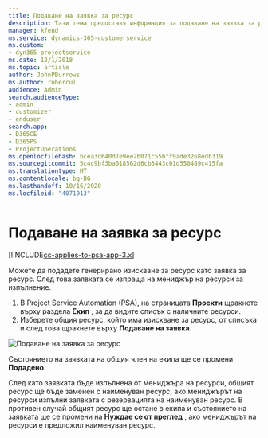 ```yaml
---
title: Подаване на заявка за ресурс
description: Тази тема предоставя информация за подаване на заявка за ресурс на проект.
manager: kfend
ms.service: dynamics-365-customerservice
ms.custom:
- dyn365-projectservice
ms.date: 12/1/2018
ms.topic: article
author: JohnPBurrows
ms.author: ruhercul
audience: Admin
search.audienceType:
- admin
- customizer
- enduser
search.app:
- D365CE
- D365PS
- ProjectOperations
ms.openlocfilehash: bcea3d640d7e9ee2b071c55bff9ade3268edb319
ms.sourcegitcommit: 5c4c9bf3ba018562d6cb3443c01d550489c415fa
ms.translationtype: HT
ms.contentlocale: bg-BG
ms.lasthandoff: 10/16/2020
ms.locfileid: "4071913"
---
```

# <a name="submitting-a-resource-request"></a>Подаване на заявка за ресурс

[!INCLUDE[cc-applies-to-psa-app-3.x](../includes/cc-applies-to-psa-app-3x.md)]

Можете да подадете генерирано изискване за ресурс като заявка за ресурс. След това заявката се изпраща на мениджър на ресурси за изпълнение.

1. В Project Service Automation (PSA), на страницата **Проекти** щракнете върху раздела **Екип** , за да видите списък с наличните ресурси. 
2. Изберете общия ресурс, който има изискване за ресурс, от списъка и след това щракнете върху **Подаване на заявка**.

![Подаване на заявка за ресурс](media/RM-how-to-18.png)

Състоянието на заявката на общия член на екипа ще се промени **Подадено**.

След като заявката бъде изпълнена от мениджъра на ресурси, общият ресурс ще бъде заменен с наименуван ресурс, ако мениджърът на ресурси изпълни заявката с резервацията на наименуван ресурс. В противен случай общият ресурс ще остане в екипа и състоянието на заявката ще се промени на **Нуждае се от преглед** , ако мениджърът на ресурси е предложил наименуван ресурс.

